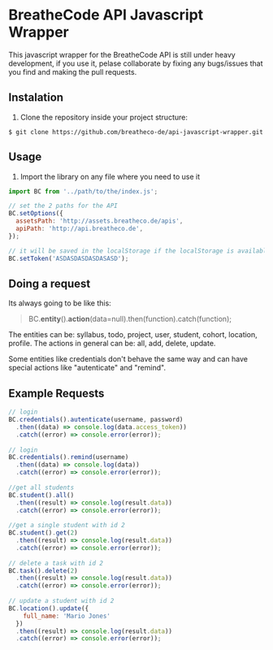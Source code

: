 # BreatheCode API Javascript Wrapper

This javascript wrapper for the BreatheCode API is still under heavy development, if you use it, pelase collaborate by fixing any bugs/issues that you find and making the pull requests.

## Instalation

1. Clone the repository inside your project structure:
```
$ git clone https://github.com/breatheco-de/api-javascript-wrapper.git
```

## Usage

1. Import the library on any file where you need to use it
```js
import BC from '../path/to/the/index.js';

// set the 2 paths for the API
BC.setOptions({
  assetsPath: 'http://assets.breatheco.de/apis',
  apiPath: 'http://api.breatheco.de',
});

// it will be saved in the localStorage if the localStorage is available.
BC.setToken('ASDASDASDASDASASD');
```

## Doing a request
Its always going to be like this:

> BC.**entity**().**action**(data=null).then(function).catch(function);

The entities can be: syllabus, todo, project, user, student, cohort, location, profile.
The actions in general can be: all, add, delete, update.

Some entities like credentials don't behave the same way and can have special actions like "autenticate" and "remind".

## Example Requests
```js
// login
BC.credentials().autenticate(username, password) 
  .then((data) => console.log(data.access_token))
  .catch((error) => console.error(error)); 
  
// login
BC.credentials().remind(username) 
  .then((data) => console.log(data))
  .catch((error) => console.error(error)); 
  
//get all students
BC.student().all() 
  .then((result) => console.log(result.data))
  .catch((error) => console.error(error)); 
  
//get a single student with id 2
BC.student().get(2) 
  .then((result) => console.log(result.data))
  .catch((error) => console.error(error)); 
  
// delete a task with id 2
BC.task().delete(2) 
  .then((result) => console.log(result.data))
  .catch((error) => console.error(error)); 
  
// update a student with id 2
BC.location().update({
    full_name: 'Mario Jones'
  }) 
  .then((result) => console.log(result.data))
  .catch((error) => console.error(error)); 

```
